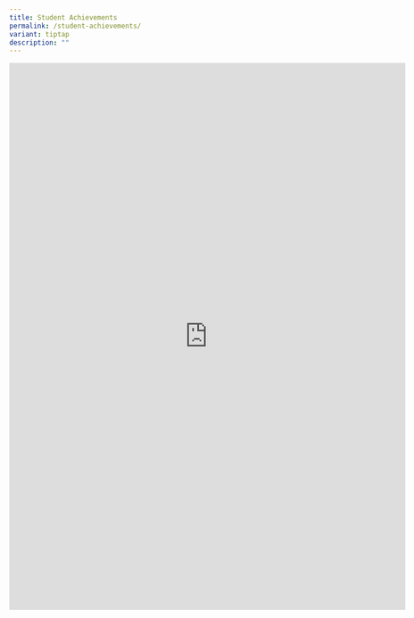 ```yaml
---
title: Student Achievements
permalink: /student-achievements/
variant: tiptap
description: ""
---
```

<div class="iframe-wrapper">
<iframe height="980" width="710" allowfullscreen="true" frameborder="0" src="https://docs.google.com/presentation/d/e/2PACX-1vSDU9dPSjYXP5hnicL44LFV4B3o6BgwKv-ZR_wC6EfPFmCarJJuV1DdRo86xi0J4LNyoJB7dzwhPgx7/embed?start=true&amp;loop=true&amp;delayms=7500"></iframe>
</div>
<p></p>